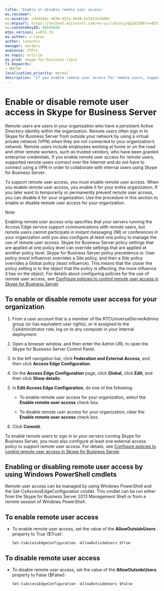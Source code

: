 ```yaml
---
title: 'Enable or disable remote user access'
ms.reviewer: 
ms:assetid: cd9d3ddc-4839-457a-86d9-b15413e74002
ms:mtpsurl: https://technet.microsoft.com/en-us/library/Gg182586(v=OCS.15)
ms:contentKeyID: 48185660
mtps_version: v=OCS.15
ms.author: v-lanac
author: lanachin
manager: serdars
audience: ITPro
ms.topic: article
ms.prod: skype-for-business-itpro
f1.keywords:
- NOCSH
localization_priority: Normal
description: "If you enable remote user access for remote users, supported remote users connect over the Internet and do not have to connect using a VPN in order to collaborate with internal users using Skype for Business Server."
---
```



# Enable or disable remote user access in Skype for Business Server

Remote users are users in your organization who have a persistent Active Directory identity within the organization. Remote users often sign in to Skype for Business Server from outside your network by using a virtual private network (VPN) when they are not connected to your organization’s network. Remote users include employees working at home or on the road and other remote workers, such as trusted vendors, who have been granted enterprise credentials. If you enable remote user access for remote users, supported remote users connect over the Internet and do not have to connect using a VPN in order to collaborate with internal users using Skype for Business Server.

To support remote user access, you must enable remote user access. When you enable remote user access, you enable it for your entire organization. If you later want to temporarily or permanently prevent remote user access, you can disable it for your organization. Use the procedure in this section to enable or disable remote user access for your organization.


> [!NOTE]  
> Enabling remote user access only specifies that your servers running the Access Edge service support communications with remote users, but remote users cannot participate in instant messaging (IM) or conferences in your organization until you also configure at least one policy to manage the use of remote user access. Skype for Business Server policy settings that are applied at one policy level can override settings that are applied at another policy level. Skype for Business Server policy precedence is: User policy (most influence) overrides a Site policy, and then a Site policy overrides a Global policy (least influence). This means that the closer the policy setting is to the object that the policy is affecting, the more influence it has on the object. For details about configuring policies for the use of remote user access, see [Configure policies to control remote user access in Skype for Business Server](../external-access-policies/configure-policies-to-control-remote-user-access.md).


## To enable or disable remote user access for your organization

1.  From a user account that is a member of the RTCUniversalServerAdmins group (or has equivalent user rights), or is assigned to the CsAdministrator role, log on to any computer in your internal deployment.

2.  Open a browser window, and then enter the Admin URL to open the Skype for Business Server Control Panel. 

3.  In the left navigation bar, click **Federation and External Access**, and then click **Access Edge Configuration**.

4.  On the **Access Edge Configuration** page, click **Global**, click **Edit**, and then click **Show details**.

5.  In **Edit Access Edge Configuration**, do one of the following:
    
      - To enable remote user access for your organization, select the **Enable remote user access** check box.
    
      - To disable remote user access for your organization, clear the **Enable remote user access** check box.

6.  Click **Commit**.

To enable remote users to sign in to your servers running Skype for Business Server, you must also configure at least one external access policy to support remote user access. For details, see [Configure policies to control remote user access in Skype for Business Server](../external-access-policies/configure-policies-to-control-remote-user-access.md).


## Enabling or disabling remote user access by using Windows PowerShell cmdlets

Remote user access can be managed by using Windows PowerShell and the Set-CsAccessEdgeConfiguration cmdlet. This cmdlet can be run either from the Skype for Business Server 2013 Management Shell or from a remote session of Windows PowerShell. 

## To enable remote user access

  - To enable remote user access, set the value of the **AllowOutsideUsers** property to True ($True):
    
        Set-CsAccessEdgeConfiguration -AllowOutsideUsers $True

## To disable remote user access

  - To disable remote user access, set the value of the **AllowOutsideUsers** property to False ($False):
    
        Set-CsAccessEdgeConfiguration -AllowOutsideUsers $False


